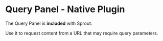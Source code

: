 # Query Panel -  Native Plugin

The Query Panel is **included** with Sprout.  

Use it to request content from a URL that may require query parameters.  

